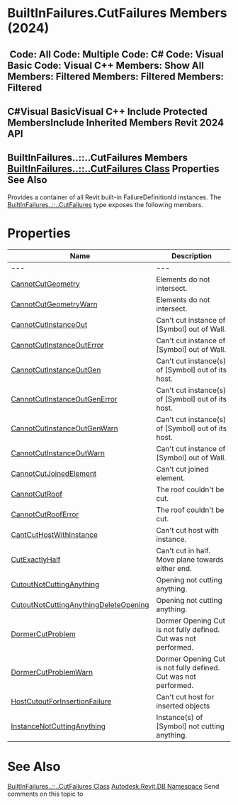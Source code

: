 # BuiltInFailures.CutFailures Members (2024)

﻿
 Code: All Code: Multiple Code: C# Code: Visual Basic Code: Visual C++  Members: Show All Members: Filtered Members: Filtered Members: Filtered   
---  
C#Visual BasicVisual C++
Include Protected MembersInclude Inherited Members
Revit 2024 API  
---  
BuiltInFailures..::..CutFailures Members  
[BuiltInFailures..::..CutFailures Class](6bec436a-fefb-b90c-454f-ce494f3b06c5.md "BuiltInFailures.CutFailures Class") Properties See Also  
---  
Provides a container of all Revit built-in FailureDefinitionId instances.
The [BuiltInFailures..::..CutFailures](6bec436a-fefb-b90c-454f-ce494f3b06c5.md "BuiltInFailures.CutFailures Class") type exposes the following members.
# Properties
| Name | Description |
| --- | --- |
| --- | --- | --- |
| [CannotCutGeometry](bf05759e-b578-2cfc-d3b2-3d3228a45721.md "CannotCutGeometry Property") | Elements do not intersect. |
| [CannotCutGeometryWarn](3ecc065c-dcf0-3b97-96da-95c7a00a92e0.md "CannotCutGeometryWarn Property") | Elements do not intersect. |
| [CannotCutInstanceOut](894dc4a5-1ab5-f2bb-4340-acabc8a42dfa.md "CannotCutInstanceOut Property") | Can't cut instance of [Symbol] out of Wall. |
| [CannotCutInstanceOutError](4aed6d40-f880-18c8-9eed-74d3d36cabff.md "CannotCutInstanceOutError Property") | Can't cut instance of [Symbol] out of Wall. |
| [CannotCutInstanceOutGen](2b42ec39-be52-abaf-fd13-8899e85471f2.md "CannotCutInstanceOutGen Property") | Can't cut instance(s) of [Symbol] out of its host. |
| [CannotCutInstanceOutGenError](354fb334-8651-73ba-b70e-029392b1e5dd.md "CannotCutInstanceOutGenError Property") | Can't cut instance(s) of [Symbol] out of its host. |
| [CannotCutInstanceOutGenWarn](6dafb573-1298-d35c-d6ab-f1afc685be8f.md "CannotCutInstanceOutGenWarn Property") | Can't cut instance(s) of [Symbol] out of its host. |
| [CannotCutInstanceOutWarn](a51e6bdf-1732-f220-a257-16bfef735fd8.md "CannotCutInstanceOutWarn Property") | Can't cut instance of [Symbol] out of Wall. |
| [CannotCutJoinedElement](5b7b6a05-44d9-5552-0ee2-5df84232fa13.md "CannotCutJoinedElement Property") | Can't cut joined element. |
| [CannotCutRoof](5156f9a7-6bbe-cd23-ee99-c9a9d3317a21.md "CannotCutRoof Property") | The roof couldn't be cut. |
| [CannotCutRoofError](890bb15a-c034-d790-3ab5-ca8d3c92653b.md "CannotCutRoofError Property") | The roof couldn't be cut. |
| [CantCutHostWithInstance](02e5f695-776a-f7bb-1e27-f905a4585c9a.md "CantCutHostWithInstance Property") | Can't cut host with instance. |
| [CutExactlyHalf](76802927-a1c9-5df6-b32f-b975083292c3.md "CutExactlyHalf Property") | Can't cut in half. Move plane towards either end. |
| [CutoutNotCuttingAnything](1f2ccfac-63f3-0f31-1656-cd168851e590.md "CutoutNotCuttingAnything Property") | Opening not cutting anything. |
| [CutoutNotCuttingAnythingDeleteOpening](b946bb16-ca01-d920-b00b-8b6973b27b58.md "CutoutNotCuttingAnythingDeleteOpening Property") | Opening not cutting anything. |
| [DormerCutProblem](1a2bec33-499d-2850-ba65-0e9b3bf70656.md "DormerCutProblem Property") | Dormer Opening Cut is not fully defined. Cut was not performed. |
| [DormerCutProblemWarn](0f211cc8-9e89-9e6b-0420-542c1964f886.md "DormerCutProblemWarn Property") | Dormer Opening Cut is not fully defined. Cut was not performed. |
| [HostCutoutForInsertionFailure](57d1cc04-67d6-9480-c987-06f76c74ad40.md "HostCutoutForInsertionFailure Property") | Can't cut host for inserted objects |
| [InstanceNotCuttingAnything](1474a297-f8fd-f83d-8abe-2a6f6b8ac960.md "InstanceNotCuttingAnything Property") | Instance(s) of [Symbol] not cutting anything. |

# See Also
[BuiltInFailures..::..CutFailures Class](6bec436a-fefb-b90c-454f-ce494f3b06c5.md "BuiltInFailures.CutFailures Class")
[Autodesk.Revit.DB Namespace](87546ba7-461b-c646-cbb1-2cb8f5bff8b2.md "Autodesk.Revit.DB Namespace")
Send comments on this topic to 